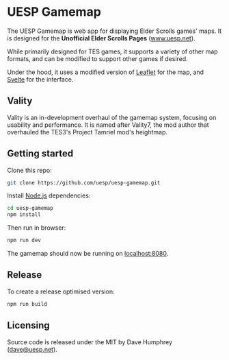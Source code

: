 # UESP Gamemap

The UESP Gamemap is web app for displaying Elder Scrolls games' maps. It is designed for the **Unofficial Elder Scrolls Pages** (www.uesp.net).

While primarily designed for TES games, it supports a variety of other map formats, and can be modified to support other games if desired.

Under the hood, it uses a modified version of [Leaflet](https://leafletjs.com/) for the map, and [Svelte](https://svelte.dev/) for the interface.

## Vality

Vality is an in-development overhaul of the gamemap system, focusing on usability and performance. It is named after Vality7, the mod author that overhauled the TES3's Project Tamriel mod's heightmap.
## Getting started

Clone this repo:

```bash
git clone https://github.com/uesp/uesp-gamemap.git
```

Install [Node.js](https://nodejs.org) dependencies:

```bash
cd uesp-gamemap
npm install
```

Then run in browser:

```bash
npm run dev
```

The gamemap should now be running on [localhost:8080](http://localhost:8080).

## Release

To create a release optimised version:

```bash
npm run build
```

## Licensing

Source code is released under the MIT by Dave Humphrey (dave@uesp.net).